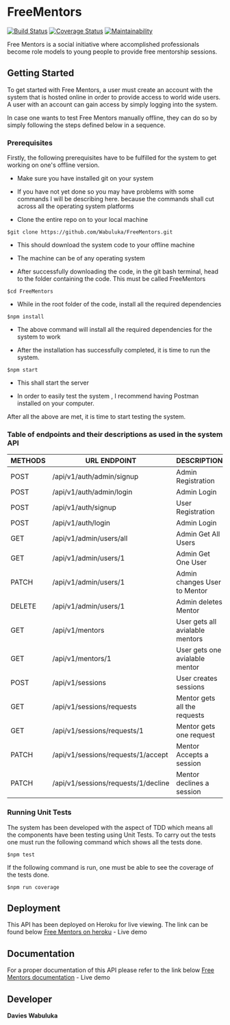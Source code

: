 # FreeMentors

[![Build Status](https://travis-ci.org/Wabuluka/FreeMentors.svg?branch=develop)](https://travis-ci.org/Wabuluka/FreeMentors) [![Coverage Status](https://coveralls.io/repos/github/Wabuluka/FreeMentors/badge.svg?branch=ft-user-view-one-mentor-168047526-2)](https://coveralls.io/github/Wabuluka/FreeMentors?branch=ft-user-view-one-mentor-168047526-2) [![Maintainability](https://api.codeclimate.com/v1/badges/d3e39a603abcc904b26c/maintainability)](https://codeclimate.com/github/Wabuluka/FreeMentors/maintainability)

Free Mentors is a social initiative where accomplished professionals become role models to
young people to provide free mentorship sessions.

## Getting Started
To get started with Free Mentors, a user must create an account with the system that is hosted online in order to provide access to world wide users. A user with an account can gain access by simply logging into the system. 

In case one wants to test Free Mentors manually offline, they can do so by simply following the steps defined below in a sequence.

### Prerequisites
Firstly, the following prerequisites have to be fulfilled for the system to get working on one's offline version.

* Make sure you have installed git on your system
- If you have not yet done so you may have problems with some commands I will be describing here. because the commands shall cut across all the operating system platforms

* Clone the entire repo on to your local machine
```
$git clone https://github.com/Wabuluka/FreeMentors.git
```
- This should download the system code to your offline machine

* The machine can be of any operating system

* After successfully downloading the code, in the git bash terminal, head to the folder containing the code. This must be called FreeMentors
```
$cd FreeMentors
```

* While in the root folder of the code, install all the required dependencies
```
$npm install
```
- The above command will install all the required dependencies for the system to work

* After the installation has successfully completed, it is time to run the system.
```
$npm start
```
- This shall start the server

* In order to easily test the system , I recommend having Postman installed on your computer.

After all the above are met, it is time to start testing the system.

### Table of endpoints and their descriptions as used in the system API
|   METHODS     |   URL ENDPOINT                        |   DESCRIPTION                  |
|---------------|---------------------------------------|--------------------------------|
|   POST        |/api/v1/auth/admin/signup              |Admin Registration              |
|   POST        |/api/v1/auth/admin/login               |Admin Login                     |
|   POST        |/api/v1/auth/signup                    |User Registration               |
|   POST        |/api/v1/auth/login                     |Admin Login                     |
|   GET         |/api/v1/admin/users/all                |Admin Get All Users             |
|   GET         |/api/v1/admin/users/1                  |Admin Get One User              |
|   PATCH       |/api/v1/admin/users/1                  |Admin changes User to Mentor    |
|   DELETE      |/api/v1/admin/users/1                  |Admin deletes Mentor            |
|   GET         |/api/v1/mentors                        |User gets all avialable mentors |
|   GET         |/api/v1/mentors/1                      |User gets one avialable mentor  |
|   POST        |/api/v1/sessions                       |User creates sessions           |
|   GET         |/api/v1/sessions/requests              |Mentor gets all the requests    |
|   GET         |/api/v1/sessions/requests/1            |Mentor gets one request         |
|   PATCH       |/api/v1/sessions/requests/1/accept     |Mentor Accepts a session        |
|   PATCH       |/api/v1/sessions/requests/1/decline    |Mentor declines a session       |



### Running Unit Tests
The system has been developed with the aspect of TDD which means all the components have been testing using Unit Tests.
To carry out the tests one must run the following command which shows all the tests done.
```
$npm test
```
If the following command is run, one must be able to see the coverage of the tests done.
```
$npm run coverage
```
## Deployment
This API has been deployed on Heroku for live viewing. The link can be found below
[Free Mentors on heroku](https://freementor.herokuapp.com/) - Live demo

## Documentation
For a proper documentation of this API please refer to the link below
[Free Mentors documentation](https://documenter.getpostman.com/view/5579616/SVfMRpFq) - Live demo

## Developer
**Davies Wabuluka**